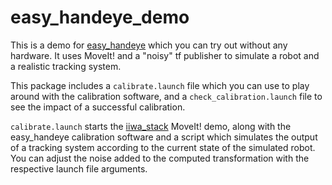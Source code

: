 # easy_handeye_demo
This is a demo for [easy_handeye](https://github.com/IFL-CAMP/easy_handeye) which you can try out without any hardware. It uses MoveIt! and a "noisy" tf publisher to simulate a robot and a realistic tracking system.

This package includes a `calibrate.launch` file which you can use to play around with the calibration software, and a `check_calibration.launch` file to see the impact of a successful calibration.

`calibrate.launch` starts the [iiwa_stack](https://github.com/IFL-CAMP/iiwa_stack) MoveIt! demo, along with the easy_handeye calibration software and a script which simulates the output of a tracking system according to the current state of the simulated robot.
You can adjust the noise added to the computed transformation with the respective launch file arguments.

